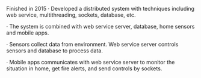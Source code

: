 Finished in 2015
·	Developed a distributed system with techniques including web service, multithreading, sockets, database, etc.

·	The system is combined with web service server, database, home sensors and mobile apps.

·	Sensors collect data from environment. Web service server controls sensors and database to process data.

·	Mobile apps communicates with web service server to monitor the situation in home, get fire alerts, and send controls by sockets.
